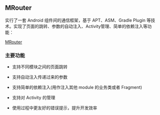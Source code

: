 
## MRouter

实行了一套 Android 组件间的通信框架，基于 APT、ASM、Gradle Plugin 等技术。实现了页面的跳转、参数的自动注入、Activity管理、简单的依赖注入等功能：

[MRouter](https://github.com/chiclaim/MRouter)


### 主要功能

- 支持不同模块之间的页面跳转

- 支持自动注入传递过来的参数

- 支持简单的依赖注入(用作注入其他 module 的业务类或者 Fragment)

- 支持对 Activity 的管理

- 使用过程中更友好的错误提示，提升开发效率
